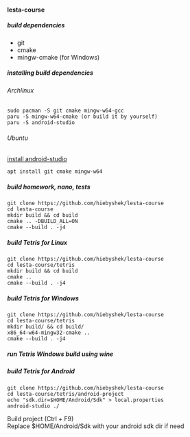 #### lesta-course

##### build dependencies
- git
- cmake
- mingw-cmake (for Windows)

##### installing build dependencies
###### Archlinux
    sudo pacman -S git cmake mingw-w64-gcc
    paru -S mingw-w64-cmake (or build it by yourself)
    paru -S android-studio
###### Ubuntu
[install android-studio](https://dev.to/janetmutua/installing-android-studio-on-ubuntu-2204-complete-guide-1kh8)

    apt install git cmake mingw-w64


##### build homework, nano, tests
    git clone https://github.com/hiebyshek/lesta-course
    cd lesta-course
    mkdir build && cd build
    cmake .. -DBUILD_ALL=ON
    cmake --build . -j4

##### build Tetris for Linux
    git clone https://github.com/hiebyshek/lesta-course
    cd lesta-course/tetris
    mkdir build && cd build
    cmake ..
    cmake --build . -j4
    
##### build Tetris for Windows
    git clone https://github.com/hiebyshek/lesta-course
    cd lesta-course/tetris
    mkdir build/ && cd build/
    x86_64-w64-mingw32-cmake ..
    cmake --build . -j4

##### run Tetris Windows build using wine
    

##### build Tetris for Android
    git clone https://github.com/hiebyshek/lesta-course
    cd lesta-course/tetris/android-project
    echo "sdk.dir=$HOME/Android/Sdk" > local.properties
    android-studio ./
Build project (Ctrl + F9)\
Replace $HOME/Android/Sdk with your android sdk dir if need
